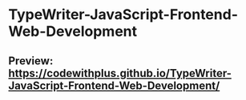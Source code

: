 # TypeWriter-JavaScript-Frontend-Web-Development

## Preview: https://codewithplus.github.io/TypeWriter-JavaScript-Frontend-Web-Development/


